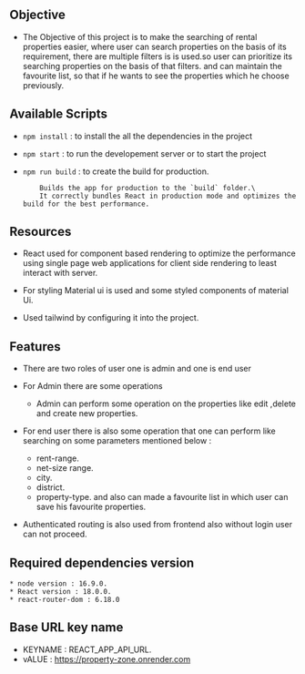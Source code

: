 ## Objective

 * The Objective of this project is to make the searching of rental properties easier,
   where user can search properties on the basis of its requirement, there are multiple filters is
   is used.so user can prioritize  its searching properties on the basis of that filters.
   and can maintain the favourite list, so that if he wants to see the properties which he choose previously. 
 

## Available Scripts

  * `npm install` : to install the all the dependencies in the project

  * `npm start` : to run the developement server or to start the project

  * `npm run build` :  to create the build for production.

            Builds the app for production to the `build` folder.\
            It correctly bundles React in production mode and optimizes the build for the best performance.

## Resources 

  * React used for component based rendering to optimize the performance using single page web          applications for client side rendering to least interact with server.

  * For styling Material ui is used and some styled components of material Ui.

  *  Used tailwind by configuring it into the project.

## Features

 * There are two roles of user one is admin and one is end user 
 
 * For Admin there are some operations 
   
    * Admin can perform some operation on the properties like edit ,delete and create new properties.
 
 * For end user there is also some operation that one can perform like searching on some parameters mentioned below : 

    * rent-range.
    * net-size range.
    * city.
    * district.
    * property-type.
    and also can made a favourite list in which user can save his favourite properties.

  * Authenticated routing is also used from frontend also without login user can not proceed.  

## Required dependencies version 

    * node version : 16.9.0.
    * React version : 18.0.0.
    * react-router-dom : 6.18.0


## Base URL key name

  * KEYNAME : REACT_APP_API_URL.
  * vALUE : https://property-zone.onrender.com



